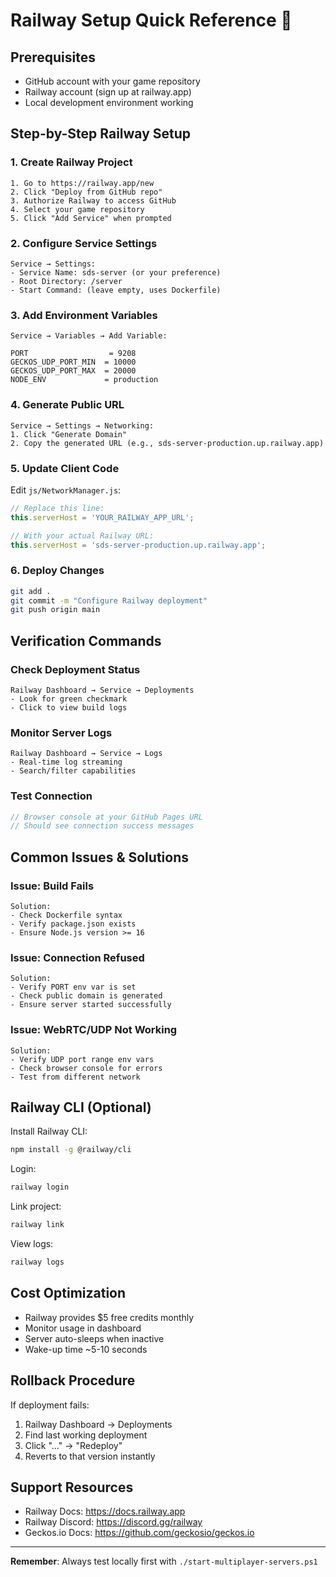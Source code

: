 # Railway Setup Quick Reference 🚂

## Prerequisites
- GitHub account with your game repository
- Railway account (sign up at railway.app)
- Local development environment working

## Step-by-Step Railway Setup

### 1. Create Railway Project
```
1. Go to https://railway.app/new
2. Click "Deploy from GitHub repo"
3. Authorize Railway to access GitHub
4. Select your game repository
5. Click "Add Service" when prompted
```

### 2. Configure Service Settings
```
Service → Settings:
- Service Name: sds-server (or your preference)
- Root Directory: /server
- Start Command: (leave empty, uses Dockerfile)
```

### 3. Add Environment Variables
```
Service → Variables → Add Variable:

PORT                  = 9208
GECKOS_UDP_PORT_MIN  = 10000
GECKOS_UDP_PORT_MAX  = 20000
NODE_ENV             = production
```

### 4. Generate Public URL
```
Service → Settings → Networking:
1. Click "Generate Domain"
2. Copy the generated URL (e.g., sds-server-production.up.railway.app)
```

### 5. Update Client Code
Edit `js/NetworkManager.js`:
```javascript
// Replace this line:
this.serverHost = 'YOUR_RAILWAY_APP_URL';

// With your actual Railway URL:
this.serverHost = 'sds-server-production.up.railway.app';
```

### 6. Deploy Changes
```bash
git add .
git commit -m "Configure Railway deployment"
git push origin main
```

## Verification Commands

### Check Deployment Status
```
Railway Dashboard → Service → Deployments
- Look for green checkmark
- Click to view build logs
```

### Monitor Server Logs
```
Railway Dashboard → Service → Logs
- Real-time log streaming
- Search/filter capabilities
```

### Test Connection
```javascript
// Browser console at your GitHub Pages URL
// Should see connection success messages
```

## Common Issues & Solutions

### Issue: Build Fails
```
Solution:
- Check Dockerfile syntax
- Verify package.json exists
- Ensure Node.js version >= 16
```

### Issue: Connection Refused
```
Solution:
- Verify PORT env var is set
- Check public domain is generated
- Ensure server started successfully
```

### Issue: WebRTC/UDP Not Working
```
Solution:
- Verify UDP port range env vars
- Check browser console for errors
- Test from different network
```

## Railway CLI (Optional)

Install Railway CLI:
```bash
npm install -g @railway/cli
```

Login:
```bash
railway login
```

Link project:
```bash
railway link
```

View logs:
```bash
railway logs
```

## Cost Optimization

- Railway provides $5 free credits monthly
- Monitor usage in dashboard
- Server auto-sleeps when inactive
- Wake-up time ~5-10 seconds

## Rollback Procedure

If deployment fails:
1. Railway Dashboard → Deployments
2. Find last working deployment
3. Click "..." → "Redeploy"
4. Reverts to that version instantly

## Support Resources

- Railway Docs: https://docs.railway.app
- Railway Discord: https://discord.gg/railway
- Geckos.io Docs: https://github.com/geckosio/geckos.io

---

**Remember**: Always test locally first with `./start-multiplayer-servers.ps1` 